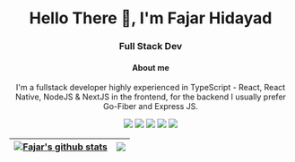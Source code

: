 <h1 align="center">Hello There 👋, I'm Fajar Hidayad</h1>
<h3 align="center">Full Stack Dev</h3>
<h4 align="center">About me</h4>
<p align="center">I'm a fullstack developer highly experienced in TypeScript - React, React Native, NodeJS & NextJS in the frontend, for the backend I usually prefer Go-Fiber and Express JS.</p>

<p>
<div align="center">
  <img src="https://img.shields.io/badge/-React-blue?style=for-the-badge&logo=react&logoColor=white&labelColor=282828">
  <img src="https://img.shields.io/badge/-TypeScript-blue?style=for-the-badge&logo=typescript&logoColor=blue&labelColor=282828">
  <img src="https://img.shields.io/badge/-NextJS-black?style=for-the-badge&logo=next.js&logoColor=white&labelColor=282828">
  <img src="https://img.shields.io/badge/-Go-blue?style=for-the-badge&logo=go&logoColor=blue&labelColor=282828">
  <img src="https://img.shields.io/badge/-Express-white?style=for-the-badge&logo=express&logoColor=white&labelColor=282828">
</div>
</p>

<!--
**fajarhidayad/fajarhidayad** is a ✨ _special_ ✨ repository because its `README.md` (this file) appears on your GitHub profile.

Here are some ideas to get you started:

- 🔭 I’m currently working on ...
- 🌱 I’m currently learning ...
- 👯 I’m looking to collaborate on ...
- 🤔 I’m looking for help with ...
- 💬 Ask me about ...
- 📫 How to reach me: ...
- 😄 Pronouns: ...
- ⚡ Fun fact: ...
-->

<div align="center">
  
| <a href="https://github.com/anuraghazra/github-readme-stats"><img align="center" src="https://github-readme-stats.vercel.app/api?username=fajarhidayad&show_icons=true&include_all_commits=true&theme=buefy&hide_border=true" alt="Fajar's github stats" /></a> | <a href="https://github.com/anuraghazra/github-readme-stats"><img align="center" src="https://github-readme-stats.vercel.app/api/top-langs/?username=fajarhidayad&layout=compact&theme=buefy&hide_border=true&hide=html" /></a> |
| ------------- | ------------- |
  
 </div>
